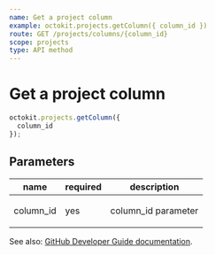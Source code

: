 ```yaml
---
name: Get a project column
example: octokit.projects.getColumn({ column_id })
route: GET /projects/columns/{column_id}
scope: projects
type: API method
---
```


# Get a project column

```js
octokit.projects.getColumn({
  column_id
});
```

## Parameters

<table>
  <thead>
    <tr>
      <th>name</th>
      <th>required</th>
      <th>description</th>
    </tr>
  </thead>
  <tbody>
    <tr><td>column_id</td><td>yes</td><td>

column_id parameter

</td></tr>
  </tbody>
</table>

See also: [GitHub Developer Guide documentation](https://docs.github.com/rest/reference/projects#get-a-project-column).
